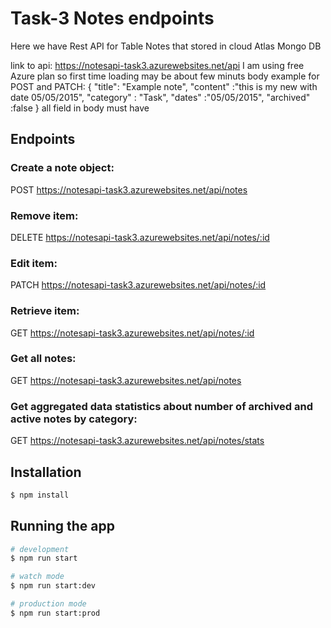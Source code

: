 # Task-3 Notes endpoints

Here we have Rest API for Table Notes that stored in cloud Atlas Mongo DB

link to api: https://notesapi-task3.azurewebsites.net/api
I am using free Azure plan so first time loading may be about few minuts
body example for POST and PATCH:
{
"title": "Example note",
"content" :"this is my new with date 05/05/2015",
"category" : "Task",
"dates" :"05/05/2015",
"archived" :false
}
all field in body must have

## Endpoints

### Create a note object:

POST https://notesapi-task3.azurewebsites.net/api/notes

### Remove item:

DELETE https://notesapi-task3.azurewebsites.net/api/notes/:id

### Edit item:

PATCH https://notesapi-task3.azurewebsites.net/api/notes/:id

### Retrieve item:

GET https://notesapi-task3.azurewebsites.net/api/notes/:id

### Get all notes:

GET https://notesapi-task3.azurewebsites.net/api/notes

### Get aggregated data statistics about number of archived and active notes by category:

GET https://notesapi-task3.azurewebsites.net/api/notes/stats

## Installation

```bash
$ npm install
```

## Running the app

```bash
# development
$ npm run start

# watch mode
$ npm run start:dev

# production mode
$ npm run start:prod
```

